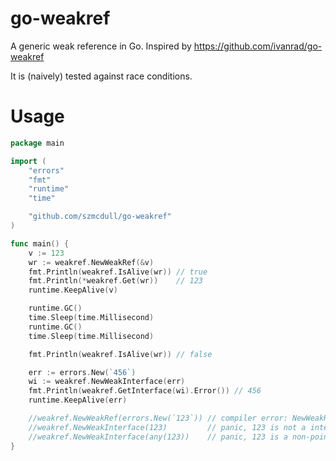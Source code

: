 # go-weakref

A generic weak reference in Go. Inspired by https://github.com/ivanrad/go-weakref

It is (naively) tested against race conditions.

# Usage

```go
package main

import (
	"errors"
	"fmt"
	"runtime"
	"time"

	"github.com/szmcdull/go-weakref"
)

func main() {
	v := 123
	wr := weakref.NewWeakRef(&v)
	fmt.Println(weakref.IsAlive(wr)) // true
	fmt.Println(*weakref.Get(wr))    // 123
	runtime.KeepAlive(v)

	runtime.GC()
	time.Sleep(time.Millisecond)
	runtime.GC()
	time.Sleep(time.Millisecond)

	fmt.Println(weakref.IsAlive(wr)) // false

	err := errors.New(`456`)
	wi := weakref.NewWeakInterface(err)
	fmt.Println(weakref.GetInterface(wi).Error()) // 456
	runtime.KeepAlive(err)

	//weakref.NewWeakRef(errors.New(`123`)) // compiler error: NewWeakRef expects a pointer argument
	//weakref.NewWeakInterface(123) 		// panic, 123 is not a interface
	//weakref.NewWeakInterface(any(123)) 	// panic, 123 is a non-pointer interface
}
```